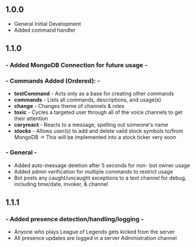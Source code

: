 ## 1.0.0
- General Initial Development
- Added command handler

## 1.1.0 
### - Added MongoDB Connection for future usage -

### - Commands Added (Ordered): - 
- **testCommand** - Acts only as a base for creating other commands
- **commands** - Lists all commands, descriptions, and usage(s)
- **change** - Changes theme of channels & roles
- **toxic** - Cycles a targeted user through all of the voice channels to get their attention
- **coryreact** - Reacts to a message, spelling out someone's name
- **stocks** - Allows user(s) to add and delete valid stock symbols to/from MongoDB
	-> This will be implemented into a stock ticker very soon

### - General - 
- Added auto-message deletion after 5 seconds for non- bot owner usage
- Added admin verification for multiple commands to restrict usage
- Bot posts any caught/uncaught exceptions to a text channel for debug, including time/date, invoker, & channel  

## 1.1.1
### - Added presence detection/handling/logging - 
- Anyone who plays League of Legends gets kicked from the server
- All presence updates are logged in a server Administration channel